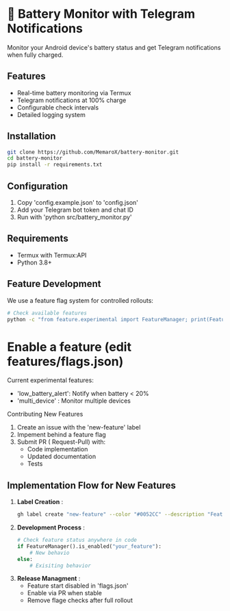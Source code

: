 # 🔋 Battery Monitor with Telegram Notifications

Monitor your Android device's battery status and get Telegram notifications when fully charged.

## Features
- Real-time battery monitoring via Termux
- Telegram notifications at 100% charge
- Configurable check intervals
- Detailed logging system

## Installation
```bash
git clone https://github.com/MemaroX/battery-monitor.git
cd battery-monitor
pip install -r requirements.txt
```
## Configuration
1. Copy 'config.example.json' to 'config.json'
2. Add your Telegram bot token and chat ID
3. Run with 'python src/battery_monitor.py'

## Requirements
- Termux with Termux:API
- Python 3.8+

## Feature Development

We use a feature flag system for controlled rollouts:

```bash
# Check available features
python -c "from feature.experimental import FeatureManager; print(FeatureManager().features)"
```
# Enable a feature (edit features/flags.json)

Current experimental features:
- 'low_battery_alert': Notify when battery < 20%
- 'multi_device' : Monitor multiple devices

Contributing New Features
1. Create an issue with the 'new-feature' label
2. Impement behind a feature flag
3. Submit PR ( Request-Pull) with:
    - Code implementation
    - Updated documentation
    - Tests

## Implementation Flow for New Features

1. **Label Creation** :
    ```bash
    gh label create "new-feature" --color "#0052CC" --description "Features in development"
    ```
2. **Development Process** :
    ```python
    # Check feature status anywhere in code
    if FeatureManager().is_enabled("your_feature"):
        # New behavio
    else:
        # Exisiting behavior
3. **Release Managment** :
    - Feature start disabled in 'flags.json'
    - Enable via PR when stable
    - Remove flage checks after full rollout

